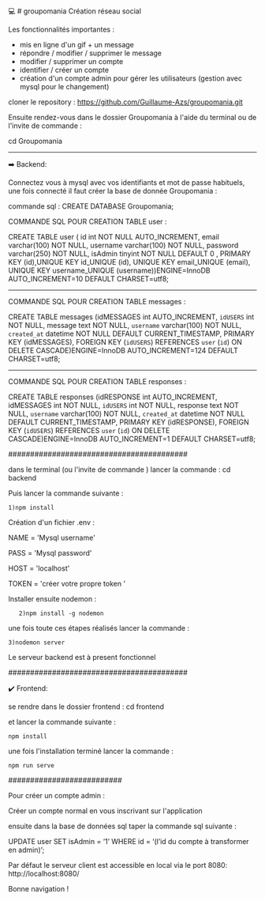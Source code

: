 :computer: # groupomania
Création réseau social

Les fonctionnalités importantes :

- mis en ligne d'un gif + un message
- répondre / modifier / supprimer le message
- modifier / supprimer un compte
- identifier / créer un compte
- création d'un compte admin pour gérer les utilisateurs (gestion avec mysql pour le changement)

cloner le repository : https://github.com/Guillaume-Azs/groupomania.git
 

Ensuite rendez-vous dans le dossier Groupomania à l'aide du terminal ou de l'invite de commande :

cd Groupomania


______________________________________________


:arrow_right: Backend: 

Connectez vous à mysql avec vos identifiants et mot de passe habituels, une fois connecté il faut créer la base de donnée Groupomania :

commande sql : CREATE DATABASE Groupomania;

COMMANDE SQL POUR CREATION TABLE user :

CREATE TABLE user  ( id int NOT NULL AUTO_INCREMENT, 
email varchar(100) NOT NULL, 
username  varchar(100) NOT NULL,
password varchar(250) NOT NULL, 
isAdmin tinyint NOT NULL DEFAULT 0 ,
PRIMARY KEY (id),UNIQUE KEY id_UNIQUE (id),
UNIQUE KEY email_UNIQUE (email),
UNIQUE KEY username_UNIQUE (username))ENGINE=InnoDB AUTO_INCREMENT=10 DEFAULT CHARSET=utf8;

______________________________________________

COMMANDE SQL POUR CREATION TABLE messages :

CREATE TABLE messages (idMESSAGES int AUTO_INCREMENT,
`idUSERS` int NOT NULL,
 message text NOT NULL,
`username` varchar(100) NOT NULL,
`created_at` datetime NOT NULL DEFAULT CURRENT_TIMESTAMP, 
 PRIMARY KEY (idMESSAGES),
 FOREIGN KEY (`idUSERS`) REFERENCES `user` (`id`) ON DELETE CASCADE)ENGINE=InnoDB AUTO_INCREMENT=124 DEFAULT CHARSET=utf8;
 
______________________________________________

 
COMMANDE SQL POUR CREATION TABLE responses :
 
 CREATE TABLE responses (idRESPONSE int AUTO_INCREMENT,
 idMESSAGES int NOT NULL,
 `idUSERS` int NOT NULL, 
 response text NOT NULL,
 `username` varchar(100) NOT NULL,
 `created_at` datetime NOT NULL DEFAULT CURRENT_TIMESTAMP,
 PRIMARY KEY (idRESPONSE), 
 FOREIGN KEY (`idUSERS`) REFERENCES `user` (`id`) ON DELETE CASCADE)ENGINE=InnoDB AUTO_INCREMENT=1 DEFAULT CHARSET=utf8;
 
 
 #########################################
 

dans le terminal (ou l'invite de commande )
lancer la commande : cd backend

Puis lancer la commande suivante :
     
    1)npm install 
   
    
 Création d'un fichier .env :
 
   NAME = 'Mysql username'

   PASS = 'Mysql password'

   HOST = 'localhost'

  TOKEN = 'créer votre propre token  '
  
  
  Installer ensuite nodemon : 

       2)npm install -g nodemon


une fois toute ces étapes réalisés lancer la commande :
    
    3)nodemon server
    
   
   
Le serveur backend est à present fonctionnel 
    
    
#########################################



:heavy_check_mark: Frontend:

 se rendre dans le dossier frontend : cd frontend

et lancer la commande suivante :

    npm install
     
 une fois l'installation terminé lancer la commande :    
     
    npm run serve
    
 ##########################
 
 Pour créer un compte admin :
 
 Créer un compte normal en vous inscrivant sur l'application 
 
 ensuite dans la base de données sql taper la commande sql suivante :
 
 
 UPDATE user
 SET isAdmin = ‘1’
 WHERE id = ‘(l’id du compte à transformer en admin)’;


Par défaut le serveur client est accessible en local via le port 8080: http://localhost:8080/

Bonne navigation !
